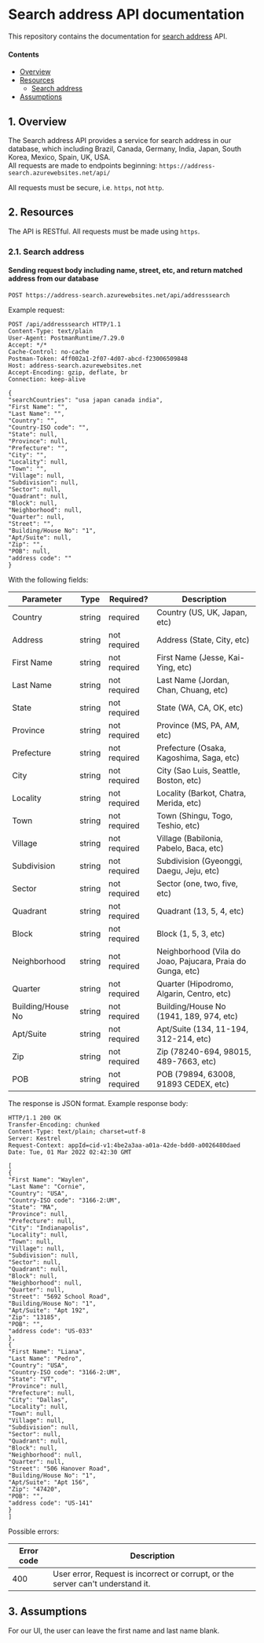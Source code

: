 # Search address API documentation

This repository contains the documentation for [search address]() API.

#### Contents

- [Overview](#1-overview)
- [Resources](#2-resources)
  - [Search address](#21-search-address)
- [Assumptions](#3-assumptions)

## 1. Overview

The Search address API provides a service for search address in our database, which including Brazil, Canada, Germany, India, Japan, South Korea, Mexico, Spain, UK, USA.  
All requests are made to endpoints beginning:
`https://address-search.azurewebsites.net/api/`

All requests must be secure, i.e. `https`, not `http`.


## 2. Resources

The API is RESTful. All requests must be made using `https`.

### 2.1. Search address

#### Sending request body including name, street, etc, and return matched address from our database

```
POST https://address-search.azurewebsites.net/api/addresssearch
```

Example request:

```
POST /api/addresssearch HTTP/1.1
Content-Type: text/plain
User-Agent: PostmanRuntime/7.29.0
Accept: */*
Cache-Control: no-cache
Postman-Token: 4ff002a1-2f07-4d07-abcd-f23006509848
Host: address-search.azurewebsites.net
Accept-Encoding: gzip, deflate, br
Connection: keep-alive
 
{
"searchCountries": "usa japan canada india",
"First Name": "",
"Last Name": "",
"Country": "",
"Country-ISO code": "",
"State": null,
"Province": null,
"Prefecture": "",
"City": "",
"Locality": null,
"Town": "",
"Village": null,
"Subdivision": null,
"Sector": null,
"Quadrant": null,
"Block": null,
"Neighborhood": null,
"Quarter": null,
"Street": "",
"Building/House No": "1",
"Apt/Suite": null,
"Zip": "",
"POB": null,
"address code": ""
}
```

With the following fields:

| Parameter           | Type         | Required?      | Description                                                    |
| --------------------|--------------|----------------|----------------------------------------------------------------|
| Country             | string       | required       | Country (US, UK, Japan, etc)                                   |
| Address             | string       | not required   | Address (State, City, etc)                                     |
| First Name          | string       | not required   | First Name (Jesse, Kai-Ying, etc)                              |
| Last Name           | string       | not required   | Last Name (Jordan, Chan, Chuang, etc)                          |
| State               | string       | not required   | State (WA, CA, OK, etc)                                        |
| Province            | string       | not required   | Province (MS, PA, AM, etc)                                     |
| Prefecture          | string       | not required   | Prefecture (Osaka, Kagoshima, Saga, etc)                       |
| City                | string       | not required   | City (Sao Luis, Seattle, Boston, etc)                          |
| Locality            | string       | not required   | Locality (Barkot, Chatra, Merida, etc)                         |
| Town                | string       | not required   | Town (Shingu, Togo, Teshio, etc)                               |
| Village             | string       | not required   | Village (Babilonia, Pabelo, Baca, etc)                         |
| Subdivision         | string       | not required   | Subdivision (Gyeonggi, Daegu, Jeju, etc)                       |
| Sector              | string       | not required   | Sector (one, two, five, etc)                                   |
| Quadrant            | string       | not required   | Quadrant (13, 5, 4, etc)                                       |
| Block               | string       | not required   | Block (1, 5, 3, etc)                                           |
| Neighborhood        | string       | not required   | Neighborhood (Vila do Joao, Pajucara, Praia do Gunga, etc)     |
| Quarter             | string       | not required   | Quarter (Hipodromo, Algarin, Centro, etc)                      |
| Building/House No   | string       | not required   | Building/House No (1941, 189, 974, etc)                        |
| Apt/Suite           | string       | not required   | Apt/Suite (134, 11-194, 312-214, etc)                          |
| Zip                 | string       | not required   | Zip (78240-694, 98015, 489-7663, etc)                          |
| POB                 | string       | not required   | POB (79894, 63008, 91893 CEDEX, etc)                           |


The response is JSON format. Example response body:
```
HTTP/1.1 200 OK
Transfer-Encoding: chunked
Content-Type: text/plain; charset=utf-8
Server: Kestrel
Request-Context: appId=cid-v1:4be2a3aa-a01a-42de-bdd0-a0026480daed
Date: Tue, 01 Mar 2022 02:42:30 GMT
 
[
{
"First Name": "Waylen",
"Last Name": "Cornie",
"Country": "USA",
"Country-ISO code": "3166-2:UM",
"State": "MA",
"Province": null,
"Prefecture": null,
"City": "Indianapolis",
"Locality": null,
"Town": null,
"Village": null,
"Subdivision": null,
"Sector": null,
"Quadrant": null,
"Block": null,
"Neighborhood": null,
"Quarter": null,
"Street": "5692 School Road",
"Building/House No": "1",
"Apt/Suite": "Apt 192",
"Zip": "13185",
"POB": "",
"address code": "US-033"
},
{
"First Name": "Liana",
"Last Name": "Pedro",
"Country": "USA",
"Country-ISO code": "3166-2:UM",
"State": "VT",
"Province": null,
"Prefecture": null,
"City": "Dallas",
"Locality": null,
"Town": null,
"Village": null,
"Subdivision": null,
"Sector": null,
"Quadrant": null,
"Block": null,
"Neighborhood": null,
"Quarter": null,
"Street": "506 Hanover Road",
"Building/House No": "1",
"Apt/Suite": "Apt 156",
"Zip": "47420",
"POB": "",
"address code": "US-141"
}
]
```

Possible errors:

| Error code | Description                                                                                        |
| -----------|----------------------------------------------------------------------------------------------------|
| 400        | User error, Request is incorrect or corrupt, or the server can't understand it.                               |

## 3. Assumptions
For our UI, the user can leave the first name and last name blank.